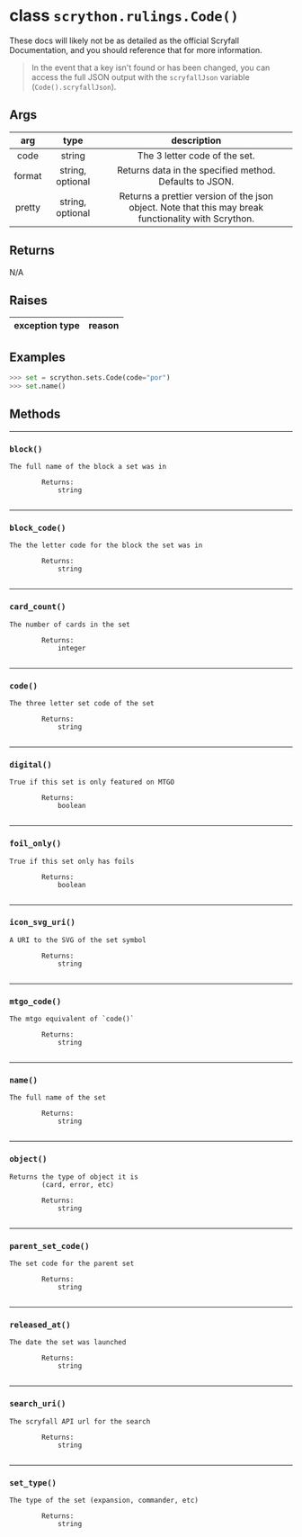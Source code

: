 # **class** `scrython.rulings.Code()`

These docs will likely not be as detailed as the official Scryfall Documentation, and you should reference that for more information.

>In the event that a key isn't found or has been changed, you can access the full JSON output with the `scryfallJson` variable (`Code().scryfallJson`).
    
## Args

|arg|type|description|
|:---:|:---:|:---:|
|code|string|The 3 letter code of the set.|
|format|string, optional|Returns data in the specified method. Defaults to JSON.|
|pretty|string, optional|Returns a prettier version of the json object. Note that this may break functionality with Scrython.|

## Returns
N/A

## Raises

|exception type|reason|
|:---:|:---:|

## Examples
```python
>>> set = scrython.sets.Code(code="por") 
>>> set.name() 
```

## Methods

---
### `block()`

```
The full name of the block a set was in
        
        Returns:
            string
        
```
---
### `block_code()`

```
The the letter code for the block the set was in
        
        Returns:
            string
        
```
---
### `card_count()`

```
The number of cards in the set
        
        Returns:
            integer
        
```
---
### `code()`

```
The three letter set code of the set
        
        Returns:
            string
        
```
---
### `digital()`

```
True if this set is only featured on MTGO
        
        Returns:
            boolean
        
```
---
### `foil_only()`

```
True if this set only has foils
        
        Returns:
            boolean
        
```
---
### `icon_svg_uri()`

```
A URI to the SVG of the set symbol
        
        Returns:
            string
        
```
---
### `mtgo_code()`

```
The mtgo equivalent of `code()`
        
        Returns:
            string
        
```
---
### `name()`

```
The full name of the set
        
        Returns:
            string
        
```
---
### `object()`

```
Returns the type of object it is
        (card, error, etc)
        
        Returns:
            string
        
```
---
### `parent_set_code()`

```
The set code for the parent set
        
        Returns:
            string
        
```
---
### `released_at()`

```
The date the set was launched
        
        Returns:
            string
        
```
---
### `search_uri()`

```
The scryfall API url for the search
        
        Returns:
            string
        
```
---
### `set_type()`

```
The type of the set (expansion, commander, etc)
        
        Returns:
            string
        
```